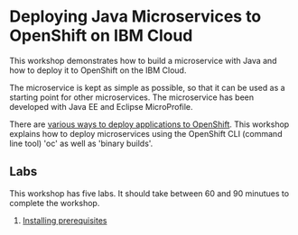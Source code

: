 # Deploying Java Microservices to OpenShift on IBM Cloud

This workshop demonstrates how to build a microservice with Java and how to deploy it to OpenShift on the IBM Cloud.

The microservice is kept as simple as possible, so that it can be used as a starting point for other microservices. The microservice has been developed with Java EE and Eclipse MicroProfile.

There are [various ways to deploy applications to OpenShift](http://heidloff.net/article/deploying-open-liberty-microservices-openshift/). This workshop explains how to deploy microservices using the OpenShift CLI (command line tool) 'oc' as well as 'binary builds'.



## Labs

This workshop has five labs. It should take between 60 and 90 minutues to complete the workshop.

1. [Installing prerequisites](documentation/1-prereqs.md)
